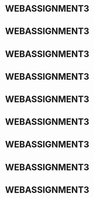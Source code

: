 # WEBASSIGNMENT3
# WEBASSIGNMENT3
# WEBASSIGNMENT3
# WEBASSIGNMENT3
# WEBASSIGNMENT3
# WEBASSIGNMENT3
# WEBASSIGNMENT3
# WEBASSIGNMENT3
# WEBASSIGNMENT3
